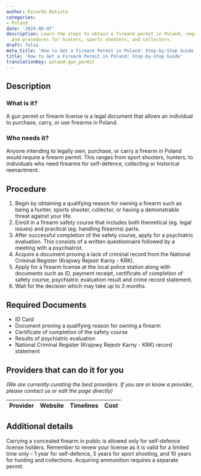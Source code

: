 ```yaml
---
author: Ricardo Batista
categories:
- Poland
date: '2024-06-07'
description: Learn the steps to obtain a firearm permit in Poland, required documents,
  and procedures for hunters, sports shooters, and collectors.
draft: false
meta_title: 'How to Get a Firearm Permit in Poland: Step-by-Step Guide'
title: 'How to Get a Firearm Permit in Poland: Step-by-Step Guide'
translationKey: poland-gun_permit
---
```


## Description
### What is it?
A gun permit or firearm license is a legal document that allows an individual to purchase, carry, or use firearms in Poland. 

### Who needs it?
Anyone intending to legally own, purchase, or carry a firearm in Poland would require a firearm permit. This ranges from sport shooters, hunters, to individuals who need firearms for self-defence, collecting or historical reenactment.

## Procedure
1. Begin by obtaining a qualifying reason for owning a firearm such as being a hunter, sports shooter, collector, or having a demonstrable threat against your life.
2. Enroll in a firearm safety course that includes both theoretical (eg. legal issues) and practical (eg. handling firearms) parts.
3. After successful completion of the safety course, apply for a psychiatric evaluation. This consists of a written questionnaire followed by a meeting with a psychiatrist.
4. Acquire a document proving a lack of criminal record from the National Criminal Register (Krajowy Rejestr Karny - KRK).
5. Apply for a firearm license at the local police station along with documents such as ID, payment receipt, certificate of completion of safety course, psychiatric evaluation result and crime record statement.
6. Wait for the decision which may take up to 3 months.

## Required Documents
- ID Card
- Document proving a qualifying reason for owning a firearm
- Certificate of completion of the safety course
- Results of psychiatric evaluation
- National Criminal Register (Krajowy Rejestr Karny - KRK) record statement 

## Providers that can do it for you

_(We are currently curating the best providers. If you are or know a provider, please contact us or edit the page directly)_

| Provider        |     Website     |     Timelines    |       Cost      |
| --------------- | --------------- |  :-------------: | :-------------: |

## Additional details
Carrying a concealed firearm in public is allowed only for self-defence license holders.
Remember to renew your license as it is valid for a limited time only – 1 year for self-defence, 5 years for sport shooting, and 10 years for hunting and collections. Acquiring ammunition requires a separate permit.